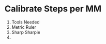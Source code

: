 
# Calibrate Steps per MM
1. Tools Needed
2. Metric Ruler
3. Sharp Sharpie
4. 
<!--stackedit_data:
eyJoaXN0b3J5IjpbMzE3NDU5NzQ2LDQ5NzgxODgxMF19
-->
